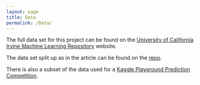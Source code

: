 ```yaml
---
layout: page
title: Data
permalink: /Data/
---
```


The full data set for this project can be found on the [University of California Irvine Machine Learning Repository](https://archive.ics.uci.edu/ml/datasets/Covertype) website. 

The data set split up as in the article can be found on the [repo](https://github.com/tulimid1/what-is-covering-me). 

There is also a subset of the data used for a [Kaggle Playground Prediction Competition](https://www.kaggle.com/competitions/forest-cover-type-prediction/overview). 
